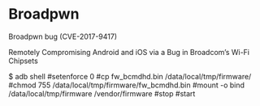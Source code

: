 # Broadpwn
Broadpwn bug (CVE-2017-9417)

Remotely Compromising Android and iOS via a Bug in Broadcom’s Wi-Fi Chipsets

  $ adb shell
  #setenforce 0
  #cp fw_bcmdhd.bin /data/local/tmp/firmware/
  #chmod 755 /data/local/tmp/firmware/fw_bcmdhd.bin
  #mount -o bind /data/local/tmp/firmware /vendor/firmware
  #stop
  #start
